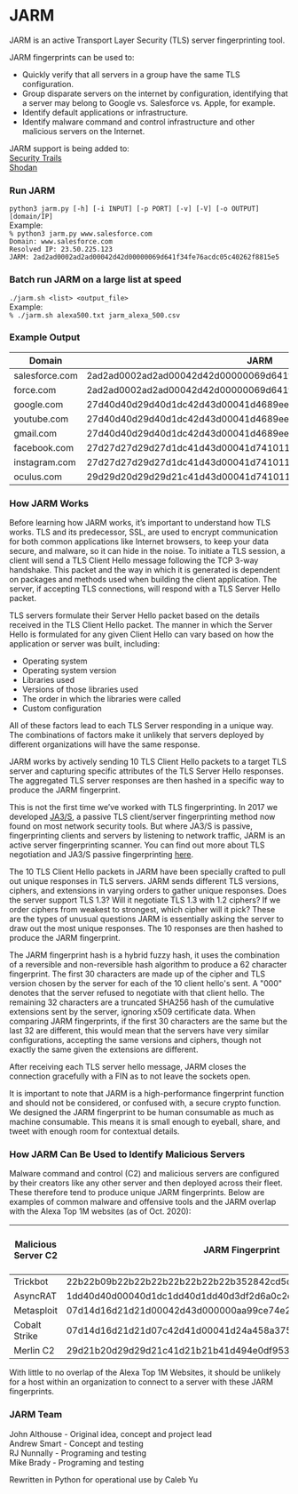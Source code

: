 # JARM  
  
JARM is an active Transport Layer Security (TLS) server fingerprinting tool.

JARM fingerprints can be used to:
- Quickly verify that all servers in a group have the same TLS configuration.
- Group disparate servers on the internet by configuration, identifying that a server may belong to Google vs. Salesforce vs. Apple, for example.
- Identify default applications or infrastructure.
- Identify malware command and control infrastructure and other malicious servers on the Internet.
  
JARM support is being added to:  
[Security Trails](https://securitytrails.com/)  
[Shodan](http://shodan.io/)  
  
### Run JARM
`python3 jarm.py [-h] [-i INPUT] [-p PORT] [-v] [-V] [-o OUTPUT] [domain/IP]`  
Example:  
`% python3 jarm.py www.salesforce.com`  
`Domain: www.salesforce.com`  
`Resolved IP: 23.50.225.123`  
`JARM: 2ad2ad0002ad2ad00042d42d00000069d641f34fe76acdc05c40262f8815e5`  
  
### Batch run JARM on a large list at speed
`./jarm.sh <list> <output_file>`  
Example:  
`% ./jarm.sh alexa500.txt jarm_alexa_500.csv`  
  
### Example Output  
| Domain | JARM |
| --- | --- |
| salesforce.com | 2ad2ad0002ad2ad00042d42d00000069d641f34fe76acdc05c40262f8815e5 |
| force.com | 2ad2ad0002ad2ad00042d42d00000069d641f34fe76acdc05c40262f8815e5 |
| google.com | 27d40d40d29d40d1dc42d43d00041d4689ee210389f4f6b4b5b1b93f92252d |
| youtube.com | 27d40d40d29d40d1dc42d43d00041d4689ee210389f4f6b4b5b1b93f92252d |
| gmail.com | 27d40d40d29d40d1dc42d43d00041d4689ee210389f4f6b4b5b1b93f92252d |
| facebook.com | 27d27d27d29d27d1dc41d43d00041d741011a7be03d7498e0df05581db08a9 |
| instagram.com | 27d27d27d29d27d1dc41d43d00041d741011a7be03d7498e0df05581db08a9 |
| oculus.com | 29d29d20d29d29d21c41d43d00041d741011a7be03d7498e0df05581db08a9 |  
  
### How JARM Works
  
Before learning how JARM works, it’s important to understand how TLS works. TLS and its predecessor, SSL, are used to encrypt communication for both common applications like Internet browsers, to keep your data secure, and malware, so it can hide in the noise. To initiate a TLS session, a client will send a TLS Client Hello message following the TCP 3-way handshake. This packet and the way in which it is generated is dependent on packages and methods used when building the client application. The server, if accepting TLS connections, will respond with a TLS Server Hello packet.  
  
TLS servers formulate their Server Hello packet based on the details received in the TLS Client Hello packet. The manner in which the Server Hello is formulated for any given Client Hello can vary based on how the application or server was built, including:  
- Operating system
- Operating system version
- Libraries used
- Versions of those libraries used
- The order in which the libraries were called
- Custom configuration
  
All of these factors lead to each TLS Server responding in a unique way. The combinations of factors make it unlikely that servers deployed by different organizations will have the same response.  
  
JARM works by actively sending 10 TLS Client Hello packets to a target TLS server and capturing specific attributes of the TLS Server Hello responses. The aggregated TLS server responses are then hashed in a specific way to produce the JARM fingerprint.  
  
This is not the first time we’ve worked with TLS fingerprinting. In 2017 we developed [JA3/S](https://github.com/salesforce/ja3), a passive TLS client/server fingerprinting method now found on most network security tools. But where JA3/S is passive, fingerprinting clients and servers by listening to network traffic, JARM is an active server fingerprinting scanner. You can find out more about TLS negotiation and JA3/S passive fingerprinting [here](https://engineering.salesforce.com/tls-fingerprinting-with-ja3-and-ja3s-247362855967).  
  
The 10 TLS Client Hello packets in JARM have been specially crafted to pull out unique responses in TLS servers. JARM sends different TLS versions, ciphers, and extensions in varying orders to gather unique responses. Does the server support TLS 1.3? Will it negotiate TLS 1.3 with 1.2 ciphers? If we order ciphers from weakest to strongest, which cipher will it pick? These are the types of unusual questions JARM is essentially asking the server to draw out the most unique responses. The 10 responses are then hashed to produce the JARM fingerprint.  
  
The JARM fingerprint hash is a hybrid fuzzy hash, it uses the combination of a reversible and non-reversible hash algorithm to produce a 62 character fingerprint. The first 30 characters are made up of the cipher and TLS version chosen by the server for each of the 10 client hello's sent. A "000" denotes that the server refused to negotiate with that client hello. The remaining 32 characters are a truncated SHA256 hash of the cumulative extensions sent by the server, ignoring x509 certificate data. When comparing JARM fingerprints, if the first 30 characters are the same but the last 32 are different, this would mean that the servers have very similar configurations, accepting the same versions and ciphers, though not exactly the same given the extensions are different.  
  
After receiving each TLS server hello message, JARM closes the connection gracefully with a FIN as to not leave the sockets open.   
  
It is important to note that JARM is a high-performance fingerprint function and should not be considered, or confused with, a secure crypto function. We designed the JARM fingerprint to be human consumable as much as machine consumable. This means it is small enough to eyeball, share, and tweet with enough room for contextual details.  
  
### How JARM Can Be Used to Identify Malicious Servers
  
Malware command and control (C2) and malicious servers are configured by their creators like any other server and then deployed across their fleet. These therefore tend to produce unique JARM fingerprints. Below are examples of common malware and offensive tools and the JARM overlap with the Alexa Top 1M websites (as of Oct. 2020):  
  
| Malicious Server C2 | JARM Fingerprint | Overlap with Alexa Top 1M |
| --- | --- | --- |
| Trickbot | 22b22b09b22b22b22b22b22b22b22b352842cd5d6b0278445702035e06875c | 0 |
| AsyncRAT | 1dd40d40d00040d1dc1dd40d1dd40d3df2d6a0c2caaa0dc59908f0d3602943 | 0 |
| Metasploit | 07d14d16d21d21d00042d43d000000aa99ce74e2c6d013c745aa52b5cc042d | 0 |
| Cobalt Strike | 07d14d16d21d21d07c42d41d00041d24a458a375eef0c576d23a7bab9a9fb1 | 0 |
| Merlin C2 | 29d21b20d29d29d21c41d21b21b41d494e0df9532e75299f15ba73156cee38 | 303 |
  
With little to no overlap of the Alexa Top 1M Websites, it should be unlikely for a host within an organization to connect to a server with these JARM fingerprints.  
  
  
### JARM Team  
John Althouse - Original idea, concept and project lead  
Andrew Smart - Concept and testing  
RJ Nunnally - Programing and testing  
Mike Brady - Programing and testing  
  
Rewritten in Python for operational use by Caleb Yu
